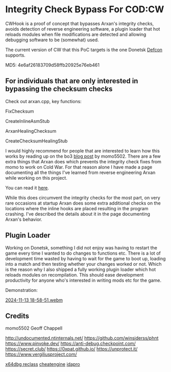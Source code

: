 # Integrity Check Bypass For COD:CW

CWHook is a proof of concept that bypasses Arxan's integrity checks, avoids detection of reverse engineering software, a plugin loader that hot reloads modules when file modifications are detected and allowing debugging software to be (somewhat) used.

The current version of CW that this PoC targets is the one Donetsk [Defcon](https://github.com/ProjectDonetsk/Defcon) supports.

MD5: 4e6af26183709d58ffb20925e76eb461

## For individuals that are only interested in bypassing the checksum checks
Check out arxan.cpp, key functions:

FixChecksum

CreateInlineAsmStub

ArxanHealingChecksum

CreateChecksumHealingStub

I would highly recommend for people that are interested to learn how this works by reading up on the bo3 [blog post](https://momo5502.com/posts/2022-11-17-reverse-engineering-integrity-checks-in-black-ops-3/) by momo5502. 
There are a few extra things that Arxan does which prevents the integrity check fixes from momo to work on Cold War. 
For that reason alone I have made a page documenting all the things I've learned from reverse engineering Arxan while working on this project.

You can read it [here](NOTES.md).

While this does circumvent the integrity checks for the most part, on very rare occasions at startup Arxan does some extra additional checks on the locations where the inline hooks are placed resulting in the program crashing. I've described the details about it in the page documenting Arxan's behavior.

## Plugin Loader
Working on Donetsk, something I did not enjoy was having to restart the game every time I wanted to do changes to functions etc.
There is a lot of development time wasted by having to wait for the game to boot up, loading into a match and then testing whether your changes worked or not.
Which is the reason why I also shipped a fully working plugin loader which hot reloads modules on recompilation.
This should ease development productivity for anyone who's interested in writing mods etc for the game.

Demonstration:

[2024-11-13 18-58-51.webm](https://github.com/user-attachments/assets/ce5414a4-193e-4350-9ef5-ba59f62fe6df)


## Credits
momo5502
Geoff Chappell

http://undocumented.ntinternals.net/
https://github.com/winsiderss/phnt
https://www.pinvoke.dev/
https://anti-debug.checkpoint.com/
https://secret.club/
https://0xpat.github.io/
https://unprotect.it/
https://www.vergiliusproject.com/

[x64dbg ](https://github.com/x64dbg/x64dbg)
[reclass](https://github.com/ReClassNET/ReClass.NET)
[cheatengine](https://github.com/cheat-engine/cheat-engine)
[idapro](https://hex-rays.com/ida-pro)
